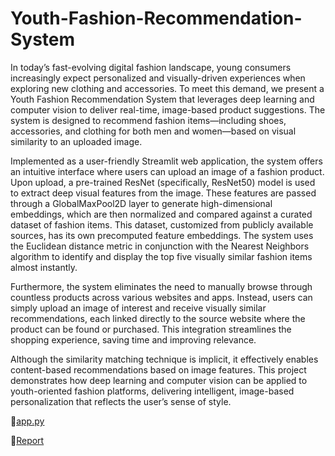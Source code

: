 # Youth-Fashion-Recommendation-System

In today’s fast-evolving digital fashion landscape, young consumers increasingly expect personalized and visually-driven experiences when exploring new clothing and accessories. To meet this demand, we present a Youth Fashion Recommendation System that leverages deep learning and computer vision to deliver real-time, image-based product suggestions. The system is designed to recommend fashion items—including shoes, accessories, and clothing for both men and women—based on visual similarity to an uploaded image.

Implemented as a user-friendly Streamlit web application, the system offers an intuitive interface where users can upload an image of a fashion product. Upon upload, a pre-trained ResNet (specifically, ResNet50) model is used to extract deep visual features from the image. These features are passed through a GlobalMaxPool2D layer to generate high-dimensional embeddings, which are then normalized and compared against a curated dataset of fashion items. This dataset, customized from publicly available sources, has its own precomputed feature embeddings. The system uses the Euclidean distance metric in conjunction with the Nearest Neighbors algorithm to identify and display the top five visually similar fashion items almost instantly.

Furthermore, the system eliminates the need to manually browse through countless products across various websites and apps. Instead, users can simply upload an image of interest and receive visually similar recommendations, each linked directly to the source website where the product can be found or purchased. This integration streamlines the shopping experience, saving time and improving relevance.

Although the similarity matching technique is implicit, it effectively enables content-based recommendations based on image features. This project demonstrates how deep learning and computer vision can be applied to youth-oriented fashion platforms, delivering intelligent, image-based personalization that reflects the user’s sense of style.

📌[app.py](https://drive.google.com/file/d/1V_86C1ezAGK-U6biMWPObJRGahY1TQUC/view?usp=drivesdk)

📌[Report](https://drive.google.com/file/d/1VVhL9GkfFfl93xxyATHhz7aXK0dxHSlE/view?usp=drivesdk)
